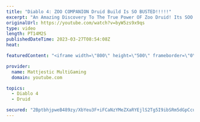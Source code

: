 ```yaml
---
title: "Diablo 4: ZOO COMPANION Druid Build Is SO BUSTED!!!!!"
excerpt: "An Amazing Discovery To The True Power OF Zoo Druid! Its SOO Good, Such An Enjoyable Game-play! Recent Guides Earth ..."
originalUrl: https://youtube.com/watch?v=byW5zs9x9qs
type: video
length: PT14M2S
publishedDateTime: 2023-03-27T08:54:08Z
heat: 

featuredContent: "<iframe width=\"800\" height=\"500\" frameborder=\"0\" src=\"https://www.youtube.com/embed/byW5zs9x9qs\" allow=\"accelerometer; autoplay; encrypted-media; gyroscope; picture-in-picture\" allowfullscreen></iframe>"

provider:
  name: Mattjestic MultiGaming
  domain: youtube.com

topics:
  - Diablo 4
  - Druid

secured: "2BptbhjpweB489zy/XbYeu3F+iFCaNzYMeZXaRYEjlS2Tg5I9ibSRm5dGpCcu3kKrwnzMr9aXVKAcdCUxkMxIHm9POaNB/YAGQsTcxz8QXskJDj6R55dG8PzKkWqFHRjEMJrffT5qugEgb24RdSZPS6V0oUGdFoxsKxLZ7nAMYUZaoxzsb+qd9V6nTTn7ksAbbquqqihFGy2WO8fKEZtO9Rc0l3dQsKOA+MWHsThoKpdPAmoM8bJTXE2eDH6KLPKE3Nxkh62QiJSLu6Wv21fAsQtNuVs5glwilGi34zblvXjUlvd1SCG7OBMDl5S+QnAYW1YtUbaANgGfMKGrqj7XbbvR2qw3KSAEgo9A2Ok1+ccQU5V16a6p/R1EOfVllZ3aHsiqbRzigutkJz0hSeFTEcYNv7nJn9OMOAWCjiJqAM=;jNssCLMKAYC75KL4uls6uw=="
---
```


